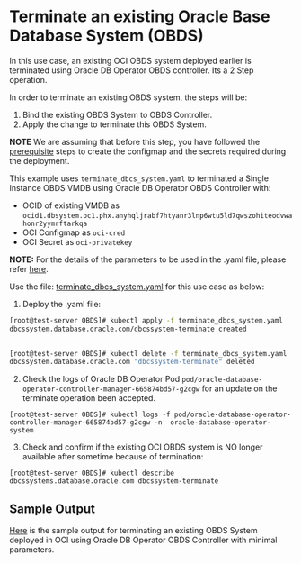# Terminate an existing Oracle Base Database System (OBDS)

In this use case, an existing OCI OBDS system deployed earlier is terminated using Oracle DB Operator OBDS controller. Its a 2 Step operation.

In order to terminate an existing OBDS system, the steps will be:

1. Bind the existing OBDS System to OBDS Controller.
2. Apply the change to terminate this OBDS System.

**NOTE** We are assuming that before this step, you have followed the [prerequisite](./../README.md#prerequsites-to-deploy-a-dbcs-system-using-oracle-db-operator-dbcs-controller) steps to create the configmap and the secrets required during the deployment.

This example uses `terminate_dbcs_system.yaml` to terminated a Single Instance OBDS VMDB using Oracle DB Operator OBDS Controller with:

- OCID of existing VMDB as `ocid1.dbsystem.oc1.phx.anyhqljrabf7htyanr3lnp6wtu5ld7qwszohiteodvwahonr2yymrftarkqa`
- OCI Configmap as `oci-cred`  
- OCI Secret as `oci-privatekey`  

**NOTE:** For the details of the parameters to be used in the .yaml file, please refer [here](./dbcs_controller_parameters.md).

Use the file: [terminate_dbcs_system.yaml](./terminate_dbcs_system.yaml) for this use case as below:

1. Deploy the .yaml file:  
```sh
[root@test-server OBDS]# kubectl apply -f terminate_dbcs_system.yaml
dbcssystem.database.oracle.com/dbcssystem-terminate created
 

[root@test-server OBDS]# kubectl delete -f terminate_dbcs_system.yaml
dbcssystem.database.oracle.com "dbcssystem-terminate" deleted
```

2. Check the logs of Oracle DB Operator Pod `pod/oracle-database-operator-controller-manager-665874bd57-g2cgw` for an update on the terminate operation been accepted. 

```
[root@test-server OBDS]# kubectl logs -f pod/oracle-database-operator-controller-manager-665874bd57-g2cgw -n  oracle-database-operator-system
```

3. Check and confirm if the existing OCI OBDS system is NO longer available after sometime because of termination:

```
[root@test-server OBDS]# kubectl describe dbcssystems.database.oracle.com dbcssystem-terminate
```

## Sample Output

[Here](./terminate_dbcs_system_sample_output.log) is the sample output for terminating an existing OBDS System deployed in OCI using Oracle DB Operator OBDS Controller with minimal parameters.

